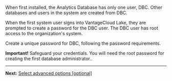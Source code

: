 When first installed, the Analytics Database has only one user, DBC. Other databases and users in the system are created from DBC.

When the first system user signs into VantageCloud Lake, they are prompted to create a password for the DBC user. The DBC user has root access to the organization's system.

Create a unique password for DBC, following the password requirements.

**Important!** Safeguard your credentials. You will need the root password for creating the first database administrator..

---

**Next:** [Select advanced options [optional]](keu1721069101205.md)

